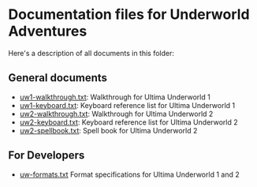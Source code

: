 # Documentation files for Underworld Adventures

Here's a description of all documents in this folder:

## General documents

- [uw1-walkthrough.txt](uw1-walkthrough.txt): Walkthrough for Ultima Underworld 1
- [uw1-keyboard.txt](uw1-keyboard.txt): Keyboard reference list for Ultima Underworld 1
- [uw2-walkthrough.txt](uw2-walkthrough.txt): Walkthrough for Ultima Underworld 2
- [uw2-keyboard.txt](uw2-keyboard.txt): Keyboard reference list for Ultima Underworld 2
- [uw2-spellbook.txt](uw2-spellbook.txt): Spell book for Ultima Underworld 2

## For Developers

- [uw-formats.txt]() Format specifications for Ultima Underworld 1 and 2
